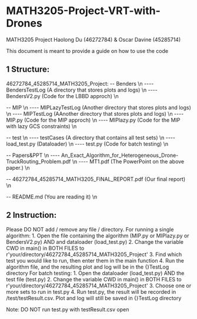 # MATH3205-Project-VRT-with-Drones

MATH3205 Project
Haolong Du (46272784) & Oscar Davine (45285714)

This document is meant to provide a guide on how to use the code 

## 1 Structure:

46272784_45285714_MATH3205_Project:
-- Benders \n
---- BendersTestLog (A directory that stores plots and logs) \n
---- BendersV2.py (Code for the LBBD approch) \n

-- MIP \n
---- MIPLazyTestLog (Another directory that stores plots and logs) \n
---- MIPTestLog (AAnother directory that stores plots and logs) \n
---- MIP.py (Code for the MIP approch) \n
---- MIPlazy.py (Code for the MIP with lazy GCS constraints) \n

-- test \n
---- testCases (A directory that contains all test sets) \n
---- load_test.py (Dataloader) \n
---- test.py (Code for batch testing) \n

-- Papers&PPT \n
---- An_Exact_Algorithm_for_Heterogeneous_Drone-TruckRouting_Problem.pdf \n
---- MT1.pdf (The PowerPoint on the above paper.) \n

-- 46272784_45285714_MATH3205_FINAL_REPORT.pdf (Our final report) \n

-- README.md (You are reading it) \n

## 2 Instruction:
Please DO NOT add / remove any file / directory.
For running a single algorithm:
	1. Open the file containing the algorithm (MIP.py or MIPlazy.py or BendersV2.py) AND and dataloader (load_test.py)
	2. Change the variable CWD in main() in BOTH FILES to r'your/directory/46272784_45285714_MATH3205_Project'
	3. Find which test you would like to run, then enter them in the main function
	4. Run the algorithm file, and the resulting plot and log will be in the {}TestLog directory
For batch testing:
	1. Open the dataloader (load_test.py) AND the test file (test.py)
	2. Change the variable CWD in main() in BOTH FILES to r'your/directory/46272784_45285714_MATH3205_Project'
	3. Choose one or more sets to run in test.py
	4. Run test.py, the result will be recorded in /test/testResult.csv. Plot and log will still be saved in {}TestLog directory

Note: DO NOT run test.py with testResult.csv open
